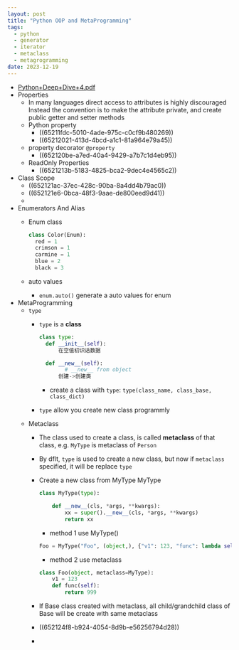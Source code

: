 ```yaml
---
layout: post
title: "Python OOP and MetaProgramming"
tags:
  - python
  - generator
  - iterator
  - metaclass
  - metagrogramming
date: 2023-12-19
---
```


- [Python+Deep+Dive+4.pdf](../assets/Python+Deep+Dive+4_1696669164886_0.pdf)
- Properties
	- In many languages direct access to attributes is highly discouraged Instead the convention is to make the attribute private, and create public getter and setter methods
	- Python property
		- ((65211fdc-5010-4ade-975c-c0cf9b480269))
		- ((65212021-413d-4bcd-a1c1-81a964e79a45))
	- property decorator `@property`
		- ((652120be-a7ed-40a4-9429-a7b7c1d4eb95))
	- ReadOnly Properties
		- ((6521213b-5183-4825-bca2-9dec4e4565c2))
- Class Scope
	- ((652121ac-37ec-428c-90ba-8a4dd4b79ac0))
	- ((652121e6-0bca-48f3-9aae-de800eed9d41))
	-
- Enumerators And Alias
	- Enum class

	  ``` python
	  class Color(Enum):
	    red = 1
	    crimson = 1
	    carmine = 1
	    blue = 2
	    black = 3
	  ```
	- auto values
		- `enum.auto()` generate a auto values for enum
- MetaProgramming
	- `type`
		- `type` is a **class**

		  ``` python
		  class type:
		  	def __init__(self):
		  		在空值初识话数据

		  	def __new__(self):
		          # __new__ from object
		  		创建->创建类
		  ```
			- create a class with `type`: `type(class_name, class_base, class_dict)`
		- `type` allow you create new class programmly
	- Metaclass
		- The class used to create a class, is called **metaclass** of that class, e.g. `MyType` is metaclass of `Person`
		- By dflt, `type` is used to create a new class, but now if `metaclass` specified, it will be replace `type`
		- Create a new class from MyType
		  MyType

		  ``` python
		  class MyType(type):

		      def __new__(cls, *args, **kwargs):
		          xx = super().__new__(cls, *args, **kwargs)
		          return xx
		  ```
			* method 1 use MyType()

		  ``` python
		  Foo = MyType("Foo", (object,), {"v1": 123, "func": lambda self: 999})
		  ```
			* method 2 use metaclass

		  ``` python
		  class Foo(object, metaclass=MyType):
		      v1 = 123
		      def func(self):
		          return 999
		  ```
		- If Base class created with metaclass, all child/grandchild class of Base will be create with same metaclass
		- ((652124f8-b924-4054-8d9b-e56256794d28))
		-
